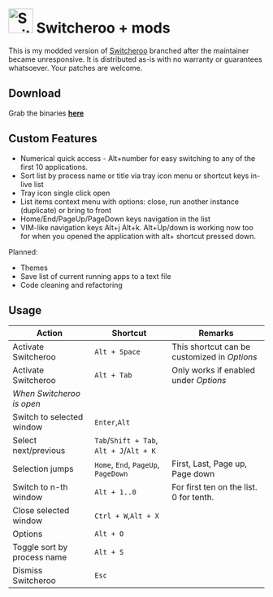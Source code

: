 <img src="logo.png" alt="Switcheroo" width="48px" height="48px"> Switcheroo + mods
==========

This is my modded version of [Switcheroo](https://github.com/kvakulo/Switcheroo) branched after the maintainer became unresponsive.
It is distributed as-is with no warranty or guarantees whatsoever. Your patches are welcome.

Download
--------

Grab the binaries **[here](https://github.com/elig0n/Switcheroo/releases)**

Custom Features
-------
- Numerical quick access - Alt+number for easy switching to any of the first 10 applications.
- Sort list by process name or title via tray icon menu or shortcut keys in-live list
- Tray icon single click open
- List items context menu with options: close, run another instance (duplicate) or bring to front
- Home/End/PageUp/PageDown keys navigation in the list
- VIM-like navigation keys Alt+j Alt+k. Alt+Up/down is working now too for when you opened the application with alt+ shortcut pressed down.

Planned:
- Themes
- Save list of current running apps to a text file
- Code cleaning and refactoring

Usage
-----

Action                         | Shortcut        | Remarks
------------------------------ | --------------- | ----------
Activate Switcheroo            | `Alt + Space`   | This shortcut can be customized in _Options_
Activate Switcheroo            | `Alt + Tab`     | Only works if enabled under _Options_
_When Switcheroo is open_      |                 |
Switch to selected window      | `Enter`,`Alt`   |
Select next/previous           | `Tab`/`Shift + Tab`, `Alt + J`/`Alt + K` | 
Selection jumps                | `Home`, `End`, `PageUp`, `PageDown`| First, Last, Page up, Page down
Switch to n-th window          | `Alt + 1..0`    | For first ten on the list. 0 for tenth.
Close selected window          | `Ctrl + W`,`Alt + X`|
Options                        | `Alt + O`       |
Toggle sort by process name    | `Alt + S`       |
Dismiss Switcheroo             | `Esc`           |
